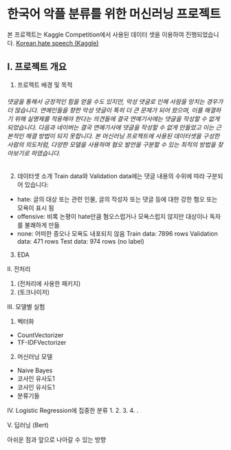 한국어 악플 분류를 위한 머신러닝 프로젝트
========================================
본 프로젝트는 Kaggle Competition에서 사용된 데이터 셋을 이용하여 진행되었습니다. 
[Korean hate speech (Kaggle)](https://www.kaggle.com/c/korean-hate-speech-detection/overview)

I. 프로젝트 개요
----------------
1. 프로젝트 배경 및 목적
###### 댓글을 통해서 긍정적인 힘을 얻을 수도 있지만, 악성 댓글로 인해 사람을 망치는 경우가 더 많습니다. 연예인들을 향한 악성 댓글이 특히 더 큰 문제가 되어 왔으며, 이를 해결하기 위해 실명제를 적용해야 한다는 의견들에 결국 연예기사에는 댓글을 작성할 수 없게 되었습니다. 다음과 네이버는 결국 연예기사에 댓글을 작성할 수 없게 만들었고 이는 근본적인 해결 방법이 되지 못합니다. 본 머신러닝 프로젝트에 사용된 데이터셋을 구성한 사람의 의도처럼, 다양한 모델을 사용하며 혐오 발언을 구분할 수 있는 최적의 방법을 찾아보기로 하였습니다.
  
2. 데이터셋 소개
  Train data와 Validation data에는 댓글 내용의 수위에 따라 구분되어 있습니다:
  - hate: 글의 대상 또는 관련 인물, 글의 작성자 또는 댓글 등에 대한 강한 혐오 또는 모욕이 표시 됨
  - offensive: 비록 논평이 hate만큼 혐오스럽거나 모욕스럽지 않지만 대상이나 독자를 불쾌하게 만듦
  - none: 어떠한 증오나 모욕도 내포되지 않음
  Train data: 7896 rows
  Validation data: 471 rows
  Test data: 974 rows (no label)
3. EDA

II. 전처리
1. (전처리에 사용한 패키지)
2. (토크나이저)

III. 모델별 실험
1. 벡터화
- CountVectorizer
- TF-IDFVectorizer

2. 머신러닝 모델
- Naive Bayes
- 코사인 유사도1
- 코사인 유사도1
- 분류기들

IV. Logistic Regression에 집중한 분류
1.
2.
3.
4.
.

V. 딥러닝 (Bert)


아쉬운 점과 앞으로 나아갈 수 있는 방향
